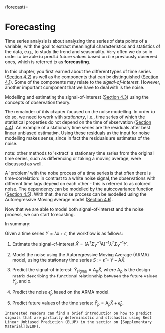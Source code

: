 (forecast)=
# Forecasting

Time series analysis is about analyzing time series of data points of a variable, with the goal to extract meaningful characteristics and statistics of the data, e.g., to study the trend and seasonality. Very often we do so in order to be able to predict future values based on the previously observed ones, which is referred to as **forecasting**.

In this chapter, you first learned about the different types of time series ([Section 4.2](timetypes)) as well as the components that can be distinguished ([Section 4.1](components)). Some of the components may relate to the *signal-of-interest*. However, another important component that we have to deal with is the noise.

Modelling and estimating the signal-of-interest ([Section 4.3](modelling_tsa)) using the concepts of observation theory.

The remainder of this chapter focused on the noise modelling. In order to do so, we need to work with *stationary*, i.e., time series of which the statistical properties do not depend on the time of observation ([Section 4.4](stationary)). An example of a stationary time series are the residuals after best linear unbiased estimation. Using these residuals as the input for noise modelling makes sense, since in fact the residuals are estimates of the noise. 

note: other methods to 'extract' a stationary time series from the original time series, such as differencing or taking a moving average, were discussed as well.

A 'problem' with the noise process of a time series is that often there is time-correlation: in contrast to a white noise signal, the observations with different time lags depend on each other - this is referred to as colored noise. The dependency can be modelled by the autocovariance function ([Section 4.5](ACF)). With that, the noise process can be modelled using the Autoregressive Moving Average model ([Section 4.6](ARMA)).

Now that we are able to model both signal-of-interest and the noise process, we can start forecasting.

In summary:

Given a time series $Y=\mathrm{Ax}+\epsilon$, the workflow is as follows:

1. Estimate the signal-of-interest $\hat{X}=(\mathrm{A}^T\Sigma_{Y}^{-1}\mathrm{A})^{-1}\mathrm{A}^T\Sigma_{Y}^{-1}Y$.

2. Model the noise using the Autoregressive Moving Average (ARMA) model, using the stationary time series $S:=\hat{\epsilon}=Y-\mathrm{A}\hat{X}$.

3. Predict the signal-of-interest: $\hat{Y}_{signal}=\mathrm{A}_p\hat{X}$, where $\mathrm{A}_p$ is the design matrix describing the functional relationship between the future values $Y_p$ and $\mathrm{x}$.

4. Predict the noise $\hat{\epsilon}_p$ based on the ARMA model.

5. Predict future values of the time series: $\hat{Y}_p=\mathrm{A}_p\hat{X}+\hat{\epsilon}_p$.

```{note}
Interested readers can find a brief introduction on how to predict signals that are partially deterministic and stochastic using Best Linear Unbiased Prediction (BLUP) in the section on [Supplementary Material](BLUP).
```


